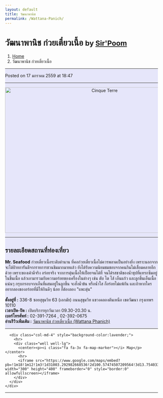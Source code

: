 ```yaml
---
layout: default
title: วัฒนาพานิช
permalink: /Wattana-Panich/
---
```


<!-- Page Content -->
<div class="container">
<!-- Page Heading/Breadcrumbs -->
  <div class="row">
    <div class="col-lg-12">
      <h1 class="page-header"> วัฒนาพานิช ก๋วยเตี๋ยวเนื้อ
        <small>by <a href="#"> Sir'Poom</a>
        </small>
      </h1>
      <ol class="breadcrumb">
        <li><a href="index.html">Home</a>
        </li>
        <li class="active">วัฒนาพานิช ก๋วยเตี๋ยวเนื้อ</li>
      </ol>
    </div>
  </div>
<!-- /.row -->
<!-- Content Row -->
  <div class="row">
<!-- Blog Post Content Column -->
  <div class="col-md-8" style="background-color:lavender;" >
<!-- Blog Post -->
  <hr>
<!-- Date/Time -->
  <p><i class="fa fa-clock-o"></i> Posted on 17 มกราคม 2559 at 18:47 </p>
  <hr>
<!-- Preview Image -->
  <center>
    <img src="https://s3-ap-southeast-1.amazonaws.com/photo.wongnai.com/photos/2015/05/05/7959cc48a8664d91aaf68608886bb070.jpg"
    class="img-thumbnail" alt="Cinque Terre" width="640" height="480">
  </center>
  <hr>
<!-- Post Content -->
  <h2>รายละเอียดสถานที่ท่องเที่ยว</h2>
    <div class="well well-lg">
      <b>Mr. Seafood</b> ก๋วยเตี๋ยวเนื้อระดับตำนาน ที่คอก๋วยเตี๋ยวเนื้อไม่ควรพลาดเป็นอย่างยิ่ง เพราะนอกจากจะได้ป้ายการันตีจากรายการชวนชิมมากมายแล้ว ยังได้รับความนิยมชมชอบจากคนกินไม่เสื่อมคลายอีกด้วย เพราะของเค้าดีจริง อร่อยจริง จากการตุ๋นเนื้อให้เปื่อยจนได้ที่
      จนได้รสชาติของน้ำซุปที่แทรกซีมอยู่ในชิ้นเนื้อ แล้วเอามารวมกับความอร่อยของเครื่องในต่างๆ เช่น ตับ ไต ไส้ เอ็นแก้ว และลูกชิ้นเอ็นเนื้อแน่นๆ กรุบกรอบจากเอ็นที่ผสมอยู่ในลูกชิ้น จะสั่งน้ำข้น หรือน้ำใส ก็อร่อยไม่แพ้กัน และถ้าหากใครอยากลองของอร่อยที่มีให้กินดีๆ น้อย ก็ต้องลอง "แพะตุ๋น"
      <br>
      <br><b>ตั้งอยู่ที่ :</b> 336-8 ซอยสุขุมวิท 63 (เอกมัย) ถนนสุขุมวิท แขวงคลองตันเหนือ เขตวัฒนา กรุงเทพฯ 10110
      <br><b>เวลาเปิด-ปิด :</b> เปิดบริการทุกวันเวลา 09.30-20.30 น.
      <br><b>เบอร์โทรศัพท์ :</b> 02-391-7264 , 02-392-0675
      <br><b>อ่านรีวิวเพิ่มเติม :</b> <a href="https://www.wongnai.com/restaurants/wattanapanich">วัฒนาพานิช ก๋วยเตี๋ยวเนื้อ (Wattana Phanich)</a>
    </div>
    <hr>
  </div>

      <div class="col-md-4" style="background-color:lavender;">
        <hr>
        <div class="well well-lg">
          <center><p><i class="fa fa-3x fa-map-marker"></i> Map</p></center>
          <hr>
          <iframe src="https://www.google.com/maps/embed?pb=!1m18!1m12!1m3!1d31003.292982668536!2d100.57474507209564!3d13.75403308213406!2m3!1f0!2f0!3f0!3m2!1i1024!2i768!4f13.1!3m3!1m2!1s0x30e29e49982ce2f9%3A0x38858b25983d26!2z4Lin4Lix4LiS4LiZ4Liy4Lie4Liy4LiZ4Li04LiK4Lii4LmM!5e0!3m2!1sth!2sth!4v1453031050742" width="300" height="400" frameborder="0" style="border:0" allowfullscreen></iframe>
        </div>
      </div>
    </div>
  </div>
<!-- /.row -->
<hr>
